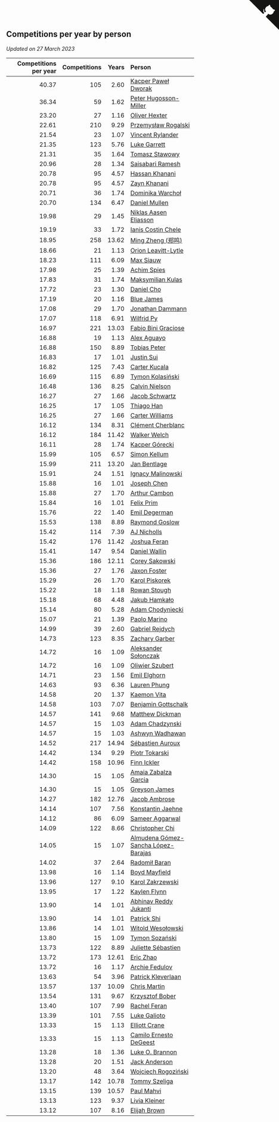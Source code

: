 ## Competitions per year by person

*Updated on 27 March 2023*

| Competitions per year | Competitions | Years | Person |
| ---: | ---: | ---: | :--- |
| 40.37 | 105 | 2.60 | [Kacper Paweł Dworak](https://www.worldcubeassociation.org/persons/2020DWOR01) |
| 36.34 | 59 | 1.62 | [Peter Hugosson-Miller](https://www.worldcubeassociation.org/persons/2021HUGO01) |
| 23.20 | 27 | 1.16 | [Oliver Hexter](https://www.worldcubeassociation.org/persons/2022HEXT01) |
| 22.61 | 210 | 9.29 | [Przemysław Rogalski](https://www.worldcubeassociation.org/persons/2013ROGA02) |
| 21.54 | 23 | 1.07 | [Vincent Rylander](https://www.worldcubeassociation.org/persons/2022RYLA01) |
| 21.35 | 123 | 5.76 | [Luke Garrett](https://www.worldcubeassociation.org/persons/2017GARR05) |
| 21.31 | 35 | 1.64 | [Tomasz Stawowy](https://www.worldcubeassociation.org/persons/2021STAW01) |
| 20.96 | 28 | 1.34 | [Saisabari Ramesh](https://www.worldcubeassociation.org/persons/2021RAME01) |
| 20.78 | 95 | 4.57 | [Hassan Khanani](https://www.worldcubeassociation.org/persons/2018KHAN26) |
| 20.78 | 95 | 4.57 | [Zayn Khanani](https://www.worldcubeassociation.org/persons/2018KHAN28) |
| 20.71 | 36 | 1.74 | [Dominika Warchoł](https://www.worldcubeassociation.org/persons/2021WARC01) |
| 20.70 | 134 | 6.47 | [Daniel Mullen](https://www.worldcubeassociation.org/persons/2016MULL04) |
| 19.98 | 29 | 1.45 | [Niklas Aasen Eliasson](https://www.worldcubeassociation.org/persons/2021ELIA01) |
| 19.19 | 33 | 1.72 | [Ianis Costin Chele](https://www.worldcubeassociation.org/persons/2021CHEL01) |
| 18.95 | 258 | 13.62 | [Ming Zheng (郑鸣)](https://www.worldcubeassociation.org/persons/2009ZHEN11) |
| 18.66 | 21 | 1.13 | [Orion Leavitt-Lytle](https://www.worldcubeassociation.org/persons/2022LEAV01) |
| 18.23 | 111 | 6.09 | [Max Siauw](https://www.worldcubeassociation.org/persons/2017SIAU02) |
| 17.98 | 25 | 1.39 | [Achim Spies](https://www.worldcubeassociation.org/persons/2021SPIE01) |
| 17.83 | 31 | 1.74 | [Maksymilian Kulas](https://www.worldcubeassociation.org/persons/2021KULA02) |
| 17.72 | 23 | 1.30 | [Daniel Cho](https://www.worldcubeassociation.org/persons/2021CHOD01) |
| 17.19 | 20 | 1.16 | [Blue James](https://www.worldcubeassociation.org/persons/2022JAME01) |
| 17.08 | 29 | 1.70 | [Jonathan Dammann](https://www.worldcubeassociation.org/persons/2021DAMM01) |
| 17.07 | 118 | 6.91 | [Wilfrid Py](https://www.worldcubeassociation.org/persons/2016PYWI01) |
| 16.97 | 221 | 13.03 | [Fabio Bini Graciose](https://www.worldcubeassociation.org/persons/2010GRAC02) |
| 16.88 | 19 | 1.13 | [Alex Aguayo](https://www.worldcubeassociation.org/persons/2022AGUA01) |
| 16.88 | 150 | 8.89 | [Tobias Peter](https://www.worldcubeassociation.org/persons/2014PETE03) |
| 16.83 | 17 | 1.01 | [Justin Sui](https://www.worldcubeassociation.org/persons/2022SUIJ01) |
| 16.82 | 125 | 7.43 | [Carter Kucala](https://www.worldcubeassociation.org/persons/2015KUCA01) |
| 16.69 | 115 | 6.89 | [Tymon Kolasiński](https://www.worldcubeassociation.org/persons/2016KOLA02) |
| 16.48 | 136 | 8.25 | [Calvin Nielson](https://www.worldcubeassociation.org/persons/2014NIEL03) |
| 16.27 | 27 | 1.66 | [Jacob Schwartz](https://www.worldcubeassociation.org/persons/2021SCHW01) |
| 16.25 | 17 | 1.05 | [Thiago Han](https://www.worldcubeassociation.org/persons/2022HANT01) |
| 16.25 | 27 | 1.66 | [Carter Williams](https://www.worldcubeassociation.org/persons/2021WILL06) |
| 16.12 | 134 | 8.31 | [Clément Cherblanc](https://www.worldcubeassociation.org/persons/2014CHER05) |
| 16.12 | 184 | 11.42 | [Walker Welch](https://www.worldcubeassociation.org/persons/2011WELC01) |
| 16.11 | 28 | 1.74 | [Kacper Górecki](https://www.worldcubeassociation.org/persons/2021GORE01) |
| 15.99 | 105 | 6.57 | [Simon Kellum](https://www.worldcubeassociation.org/persons/2016KELL12) |
| 15.99 | 211 | 13.20 | [Jan Bentlage](https://www.worldcubeassociation.org/persons/2010BENT01) |
| 15.91 | 24 | 1.51 | [Ignacy Malinowski](https://www.worldcubeassociation.org/persons/2021MALI02) |
| 15.88 | 16 | 1.01 | [Joseph Chen](https://www.worldcubeassociation.org/persons/2022CHEN16) |
| 15.88 | 27 | 1.70 | [Arthur Cambon](https://www.worldcubeassociation.org/persons/2021CAMB01) |
| 15.84 | 16 | 1.01 | [Felix Prim](https://www.worldcubeassociation.org/persons/2022PRIM01) |
| 15.76 | 22 | 1.40 | [Emil Degerman](https://www.worldcubeassociation.org/persons/2021DEGE01) |
| 15.53 | 138 | 8.89 | [Raymond Goslow](https://www.worldcubeassociation.org/persons/2014GOSL01) |
| 15.42 | 114 | 7.39 | [AJ Nicholls](https://www.worldcubeassociation.org/persons/2015NICH04) |
| 15.42 | 176 | 11.42 | [Joshua Feran](https://www.worldcubeassociation.org/persons/2011FERA01) |
| 15.41 | 147 | 9.54 | [Daniel Wallin](https://www.worldcubeassociation.org/persons/2013WALL03) |
| 15.36 | 186 | 12.11 | [Corey Sakowski](https://www.worldcubeassociation.org/persons/2011SAKO01) |
| 15.36 | 27 | 1.76 | [Jaxon Foster](https://www.worldcubeassociation.org/persons/2021FOST01) |
| 15.29 | 26 | 1.70 | [Karol Piskorek](https://www.worldcubeassociation.org/persons/2021PISK01) |
| 15.22 | 18 | 1.18 | [Rowan Stough](https://www.worldcubeassociation.org/persons/2022STOU01) |
| 15.18 | 68 | 4.48 | [Jakub Hamkało](https://www.worldcubeassociation.org/persons/2018HAMK01) |
| 15.14 | 80 | 5.28 | [Adam Chodyniecki](https://www.worldcubeassociation.org/persons/2017CHOD02) |
| 15.07 | 21 | 1.39 | [Paolo Marino](https://www.worldcubeassociation.org/persons/2021MARI04) |
| 14.99 | 39 | 2.60 | [Gabriel Rejdych](https://www.worldcubeassociation.org/persons/2020REJD01) |
| 14.73 | 123 | 8.35 | [Zachary Garber](https://www.worldcubeassociation.org/persons/2014GARB01) |
| 14.72 | 16 | 1.09 | [Aleksander Sołonczak](https://www.worldcubeassociation.org/persons/2022SOLO01) |
| 14.72 | 16 | 1.09 | [Oliwier Szubert](https://www.worldcubeassociation.org/persons/2022SZUB01) |
| 14.71 | 23 | 1.56 | [Emil Elghorn](https://www.worldcubeassociation.org/persons/2021ELGH01) |
| 14.63 | 93 | 6.36 | [Lauren Phung](https://www.worldcubeassociation.org/persons/2016PHUN02) |
| 14.58 | 20 | 1.37 | [Kaemon Vita](https://www.worldcubeassociation.org/persons/2021VITA01) |
| 14.58 | 103 | 7.07 | [Benjamin Gottschalk](https://www.worldcubeassociation.org/persons/2016GOTT01) |
| 14.57 | 141 | 9.68 | [Matthew Dickman](https://www.worldcubeassociation.org/persons/2013DICK01) |
| 14.57 | 15 | 1.03 | [Adam Chadzynski](https://www.worldcubeassociation.org/persons/2022CHAD02) |
| 14.57 | 15 | 1.03 | [Ashwyn Wadhawan](https://www.worldcubeassociation.org/persons/2022WADH02) |
| 14.52 | 217 | 14.94 | [Sébastien Auroux](https://www.worldcubeassociation.org/persons/2008AURO01) |
| 14.42 | 134 | 9.29 | [Piotr Tokarski](https://www.worldcubeassociation.org/persons/2013TOKA01) |
| 14.42 | 158 | 10.96 | [Finn Ickler](https://www.worldcubeassociation.org/persons/2012ICKL01) |
| 14.30 | 15 | 1.05 | [Amaia Zabalza Garcia](https://www.worldcubeassociation.org/persons/2022GARC03) |
| 14.30 | 15 | 1.05 | [Greyson James](https://www.worldcubeassociation.org/persons/2022JAME02) |
| 14.27 | 182 | 12.76 | [Jacob Ambrose](https://www.worldcubeassociation.org/persons/2010AMBR01) |
| 14.14 | 107 | 7.56 | [Konstantin Jaehne](https://www.worldcubeassociation.org/persons/2015JAEH01) |
| 14.12 | 86 | 6.09 | [Sameer Aggarwal](https://www.worldcubeassociation.org/persons/2017AGGA01) |
| 14.09 | 122 | 8.66 | [Christopher Chi](https://www.worldcubeassociation.org/persons/2014CHIC01) |
| 14.05 | 15 | 1.07 | [Almudena Gómez-Sancha López-Barajas](https://www.worldcubeassociation.org/persons/2022GOME03) |
| 14.02 | 37 | 2.64 | [Radomił Baran](https://www.worldcubeassociation.org/persons/2020BARA02) |
| 13.98 | 16 | 1.14 | [Boyd Mayfield](https://www.worldcubeassociation.org/persons/2022MAYF01) |
| 13.96 | 127 | 9.10 | [Karol Zakrzewski](https://www.worldcubeassociation.org/persons/2014ZAKR01) |
| 13.95 | 17 | 1.22 | [Kaylen Flynn](https://www.worldcubeassociation.org/persons/2022FLYN01) |
| 13.90 | 14 | 1.01 | [Abhinav Reddy Jukanti](https://www.worldcubeassociation.org/persons/2022JUKA01) |
| 13.90 | 14 | 1.01 | [Patrick Shi](https://www.worldcubeassociation.org/persons/2022SHIP01) |
| 13.86 | 14 | 1.01 | [Witold Wesołowski](https://www.worldcubeassociation.org/persons/2022WESO01) |
| 13.80 | 15 | 1.09 | [Tymon Sozański](https://www.worldcubeassociation.org/persons/2022SOZA01) |
| 13.73 | 122 | 8.89 | [Juliette Sébastien](https://www.worldcubeassociation.org/persons/2014SEBA01) |
| 13.72 | 173 | 12.61 | [Eric Zhao](https://www.worldcubeassociation.org/persons/2010ZHAO19) |
| 13.72 | 16 | 1.17 | [Archie Fedulov](https://www.worldcubeassociation.org/persons/2022FEDU01) |
| 13.63 | 54 | 3.96 | [Patrick Kleverlaan](https://www.worldcubeassociation.org/persons/2019KLEV01) |
| 13.57 | 137 | 10.09 | [Chris Martin](https://www.worldcubeassociation.org/persons/2013MART03) |
| 13.54 | 131 | 9.67 | [Krzysztof Bober](https://www.worldcubeassociation.org/persons/2013BOBE01) |
| 13.40 | 107 | 7.99 | [Rachel Feran](https://www.worldcubeassociation.org/persons/2015FERA01) |
| 13.39 | 101 | 7.55 | [Luke Galioto](https://www.worldcubeassociation.org/persons/2015GALI02) |
| 13.33 | 15 | 1.13 | [Elliott Crane](https://www.worldcubeassociation.org/persons/2022CRAN01) |
| 13.33 | 15 | 1.13 | [Camilo Ernesto DeGeest](https://www.worldcubeassociation.org/persons/2022DEGE01) |
| 13.28 | 18 | 1.36 | [Luke O. Brannon](https://www.worldcubeassociation.org/persons/2021BRAN02) |
| 13.28 | 20 | 1.51 | [Jack Anderson](https://www.worldcubeassociation.org/persons/2021ANDE05) |
| 13.20 | 48 | 3.64 | [Wojciech Rogoziński](https://www.worldcubeassociation.org/persons/2019ROGO04) |
| 13.17 | 142 | 10.78 | [Tommy Szeliga](https://www.worldcubeassociation.org/persons/2012SZEL01) |
| 13.15 | 139 | 10.57 | [Paul Mahvi](https://www.worldcubeassociation.org/persons/2012MAHV01) |
| 13.13 | 123 | 9.37 | [Livia Kleiner](https://www.worldcubeassociation.org/persons/2013KLEI03) |
| 13.12 | 107 | 8.16 | [Elijah Brown](https://www.worldcubeassociation.org/persons/2015BROW03) |


<a href="https://github.com/JustinTimeCuber/wca_statistics" class="github-corner" aria-label="View source on Github"><svg width="80" height="80" viewBox="0 0 250 250" style="fill:#151513; color:#fff; position: absolute; top: 0; border: 0; right: 0;" aria-hidden="true"><path d="M0,0 L115,115 L130,115 L142,142 L250,250 L250,0 Z"></path><path d="M128.3,109.0 C113.8,99.7 119.0,89.6 119.0,89.6 C122.0,82.7 120.5,78.6 120.5,78.6 C119.2,72.0 123.4,76.3 123.4,76.3 C127.3,80.9 125.5,87.3 125.5,87.3 C122.9,97.6 130.6,101.9 134.4,103.2" fill="currentColor" style="transform-origin: 130px 106px;" class="octo-arm"></path><path d="M115.0,115.0 C114.9,115.1 118.7,116.5 119.8,115.4 L133.7,101.6 C136.9,99.2 139.9,98.4 142.2,98.6 C133.8,88.0 127.5,74.4 143.8,58.0 C148.5,53.4 154.0,51.2 159.7,51.0 C160.3,49.4 163.2,43.6 171.4,40.1 C171.4,40.1 176.1,42.5 178.8,56.2 C183.1,58.6 187.2,61.8 190.9,65.4 C194.5,69.0 197.7,73.2 200.1,77.6 C213.8,80.2 216.3,84.9 216.3,84.9 C212.7,93.1 206.9,96.0 205.4,96.6 C205.1,102.4 203.0,107.8 198.3,112.5 C181.9,128.9 168.3,122.5 157.7,114.1 C157.9,116.9 156.7,120.9 152.7,124.9 L141.0,136.5 C139.8,137.7 141.6,141.9 141.8,141.8 Z" fill="currentColor" class="octo-body"></path></svg></a><style>.github-corner:hover .octo-arm{animation:octocat-wave 560ms ease-in-out}@keyframes octocat-wave{0%,100%{transform:rotate(0)}20%,60%{transform:rotate(-25deg)}40%,80%{transform:rotate(10deg)}}@media (max-width:500px){.github-corner:hover .octo-arm{animation:none}.github-corner .octo-arm{animation:octocat-wave 560ms ease-in-out}}</style>
